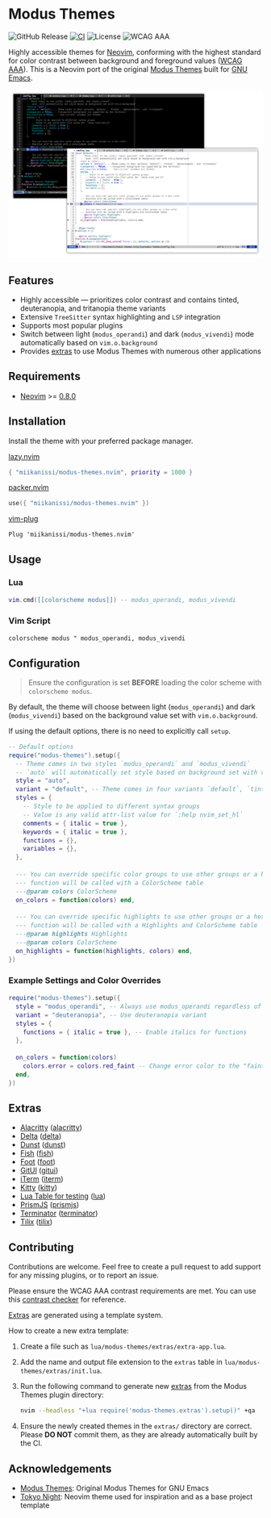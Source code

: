 # Modus Themes

![GitHub Release](https://img.shields.io/github/v/release/miikanissi/modus-themes.nvim?link=https%3A%2F%2Fgithub.com%2Fmiikanissi%2Fmodus-themes.nvim%2Freleases%2Flatest)
[![CI](https://github.com/miikanissi/modus-themes.nvim/actions/workflows/ci.yml/badge.svg?branch=master)](https://github.com/miikanissi/modus-themes.nvim/actions/workflows/ci.yml)
![License](https://img.shields.io/github/license/miikanissi/modus-themes.nvim?link=https%3A%2F%2Fgithub.com%2Fmiikanissi%2Fmodus-themes.nvim%2Fblob%2Fmaster%2FLICENSE)
![WCAG AAA](https://img.shields.io/badge/WCAG%20AAA-2.1-blue?link=https%3A%2F%2Fwww.w3.org%2FWAI%2FWCAG21%2FUnderstanding%2Fcontrast-enhanced.html)

Highly accessible themes for [Neovim](https://github.com/neovim/neovim), conforming with
the highest standard for color contrast between background and foreground values
([WCAG AAA](https://www.w3.org/WAI/WCAG21/Understanding/contrast-enhanced.html)). This
is a Neovim port of the original
[Modus Themes](https://protesilaos.com/emacs/modus-themes) built for
[GNU Emacs](https://www.gnu.org/software/emacs/).

![Modus Themes Preview](https://raw.githubusercontent.com/miikanissi/modus-themes.nvim/master/assets/modus-themes-preview.png)

## Features

- Highly accessible — prioritizes color contrast and contains tinted, deuteranopia, and
  tritanopia theme variants
- Extensive `TreeSitter` syntax highlighting and `LSP` integration
- Supports most popular plugins
- Switch between light (`modus_operandi`) and dark (`modus_vivendi`) mode automatically
  based on `vim.o.background`
- Provides [extras](#extras) to use Modus Themes with numerous other applications

## Requirements

- [Neovim](https://github.com/neovim/neovim) >=
  [0.8.0](https://github.com/neovim/neovim/releases/tag/v0.8.0)

## Installation

Install the theme with your preferred package manager.

[lazy.nvim](https://github.com/folke/lazy.nvim)

```lua
{ "miikanissi/modus-themes.nvim", priority = 1000 }
```

[packer.nvim](https://github.com/wbthomason/packer.nvim)

```lua
use({ "miikanissi/modus-themes.nvim" })
```

[vim-plug](https://github.com/junegunn/vim-plug)

```vim
Plug 'miikanissi/modus-themes.nvim'
```

## Usage

### Lua

```lua
vim.cmd([[colorscheme modus]]) -- modus_operandi, modus_vivendi
```

### Vim Script

```vim
colorscheme modus " modus_operandi, modus_vivendi
```

## Configuration

> Ensure the configuration is set **BEFORE** loading the color scheme with
> `colorscheme modus`.

By default, the theme will choose between light (`modus_operandi`) and dark
(`modus_vivendi`) based on the background value set with `vim.o.background`.

If using the default options, there is no need to explicitly call `setup`.

```lua
-- Default options
require("modus-themes").setup({
  -- Theme comes in two styles `modus_operandi` and `modus_vivendi`
  -- `auto` will automatically set style based on background set with vim.o.background
  style = "auto",
  variant = "default", -- Theme comes in four variants `default`, `tinted`, `deuteranopia`, and `tritanopia`
  styles = {
    -- Style to be applied to different syntax groups
    -- Value is any valid attr-list value for `:help nvim_set_hl`
    comments = { italic = true },
    keywords = { italic = true },
    functions = {},
    variables = {},
  },

  --- You can override specific color groups to use other groups or a hex color
  --- function will be called with a ColorScheme table
  ---@param colors ColorScheme
  on_colors = function(colors) end,

  --- You can override specific highlights to use other groups or a hex color
  --- function will be called with a Highlights and ColorScheme table
  ---@param highlights Highlights
  ---@param colors ColorScheme
  on_highlights = function(highlights, colors) end,
})
```

### Example Settings and Color Overrides

```lua
require("modus-themes").setup({
  style = "modus_operandi", -- Always use modus_operandi regardless of `vim.o.background`
  variant = "deuteranopia", -- Use deuteranopia variant
  styles = {
    functions = { italic = true }, -- Enable italics for functions
  },

  on_colors = function(colors)
    colors.error = colors.red_faint -- Change error color to the "faint" variant
  end,
})
```

## Extras

<!-- prettier-ignore-start -->
<!-- extras:start -->

- [Alacritty](https://github.com/alacritty/alacritty) ([alacritty](extras/alacritty))
- [Delta](https://github.com/dandavison/delta) ([delta](extras/delta))
- [Dunst](https://dunst-project.org/) ([dunst](extras/dunst))
- [Fish](https://fishshell.com/docs/current/index.html) ([fish](extras/fish))
- [Foot](https://codeberg.org/dnkl/foot) ([foot](extras/foot))
- [GitUI](https://github.com/extrawurst/gitui) ([gitui](extras/gitui))
- [iTerm](https://iterm2.com/) ([iterm](extras/iterm))
- [Kitty](https://sw.kovidgoyal.net/kitty/conf.html) ([kitty](extras/kitty))
- [Lua Table for testing](https://www.lua.org) ([lua](extras/lua))
- [PrismJS](https://prismjs.com) ([prismjs](extras/prismjs))
- [Terminator](https://gnome-terminator.readthedocs.io/en/latest/config.html) ([terminator](extras/terminator))
- [Tilix](https://github.com/gnunn1/tilix) ([tilix](extras/tilix))

<!-- extras:end -->
<!-- prettier-ignore-end -->

## Contributing

Contributions are welcome. Feel free to create a pull request to add support for any
missing plugins, or to report an issue.

Please ensure the WCAG AAA contrast requirements are met. You can use this
[contrast checker](https://webaim.org/resources/contrastchecker/) for reference.

[Extras](#extras) are generated using a template system.

How to create a new extra template:

1. Create a file such as `lua/modus-themes/extras/extra-app.lua`.
2. Add the name and output file extension to the `extras` table in
   `lua/modus-themes/extras/init.lua`.
3. Run the following command to generate new [extras](#extras) from the Modus Themes
   plugin directory:

   ```sh
   nvim --headless "+lua require('modus-themes.extras').setup()" +qa
   ```

4. Ensure the newly created themes in the `extras/` directory are correct. Please **DO
   NOT** commit them, as they are already automatically built by the CI.

## Acknowledgements

- [Modus Themes](https://protesilaos.com/emacs/modus-themes): Original Modus Themes for
  GNU Emacs
- [Tokyo Night](https://github.com/folke/tokyonight.nvim): Neovim theme used for
  inspiration and as a base project template
